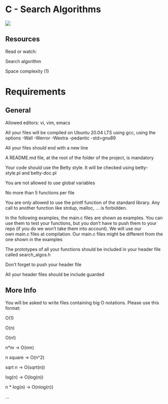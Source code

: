 # C - Search Algorithms

![](https://www.freecodecamp.org/news/content/images/size/w2000/2022/01/searching.png)

## Resources

Read or watch:

Search algorithm

Space complexity (1)

# Requirements

## General

Allowed editors: vi, vim, emacs

All your files will be compiled on Ubuntu 20.04 LTS using gcc, using the options -Wall -Werror -Wextra -pedantic -std=gnu89

All your files should end with a new line

A README.md file, at the root of the folder of the project, is mandatory

Your code should use the Betty style. It will be checked using betty-style.pl and betty-doc.pl

You are not allowed to use global variables

No more than 5 functions per file

You are only allowed to use the printf function of the standard library. Any call to another function like strdup, malloc, … is forbidden.

In the following examples, the main.c files are shown as examples. You can use them to test your functions, but you don’t have to push them to your repo (if you do we won’t take them into account). We will use our own main.c files at compilation. Our main.c files might be different from the one shown in the examples

The prototypes of all your functions should be included in your header file called search_algos.h

Don’t forget to push your header file

All your header files should be include guarded

## More Info

You will be asked to write files containing big O notations. Please use this format:

O(1)

O(n)

O(n!)

n*m -> O(nm)

n square -> O(n^2)

sqrt n -> O(sqrt(n))

log(n) -> O(log(n))

n * log(n) -> O(nlog(n))

…

